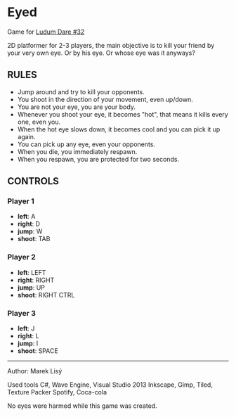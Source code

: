 # Eyed
Game for [Ludum Dare #32](http://ludumdare.com/compo/2015/04/15/welcome-to-ludum-dare-32/)

2D platformer for 2-3 players, the main objective is to kill your friend by your very own eye. Or by his eye. Or whose eye was it anyways? 


RULES 
----- 

- Jump around and try to kill your opponents. 
- You shoot in the direction of your movement, even up/down. 
- You are not your eye, you are your body. 
- Whenever you shoot your eye, it becomes "hot", that means it kills every one, even you. 
- When the hot eye slows down, it becomes cool and you can pick it up again. 
- You can pick up any eye, even your opponents. 
- When you die, you immediately respawn. 
- When you respawn, you are protected for two seconds. 

CONTROLS 
-------- 

### Player 1 
- **left**: A 
- **right**: D 
- **jump**: W 
- **shoot**: TAB 

### Player 2 
- **left**: LEFT 
- **right**: RIGHT 
- **jump**: UP 
- **shoot**: RIGHT CTRL 

### Player 3 
- **left**: J 
- **right**: L 
- **jump**: I 
- **shoot**: SPACE 


--- 
Author: Marek Lisý 

Used tools 
C#, Wave Engine, Visual Studio 2013 
Inkscape, Gimp, Tiled, Texture Packer 
Spotify, Coca-cola 

No eyes were harmed while this game was created.
